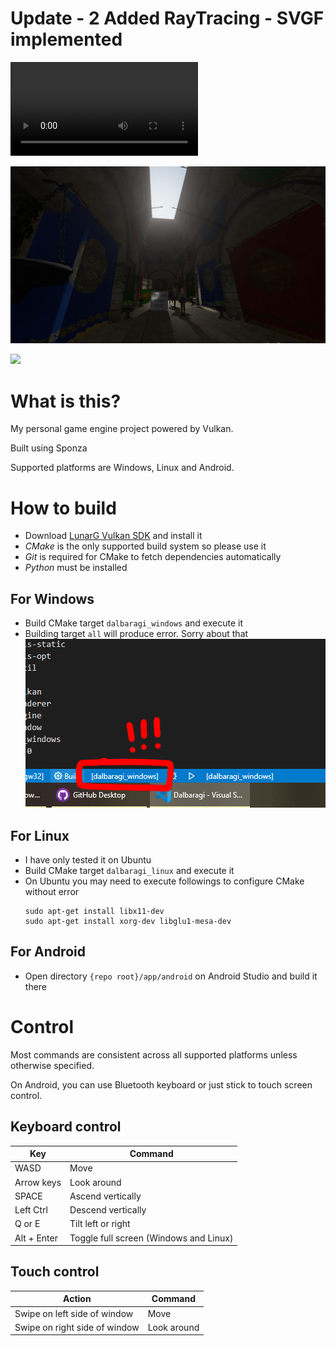 # Update - 2 Added RayTracing - SVGF implemented

![MainVideo](./screenshot/SVGF.mp4)



![Main Image](/screenshot/main_screenshot.jpg)

![](https://thumbs.gfycat.com/DescriptiveFatGalapagoshawk-size_restricted.gif)

# What is this?

My personal game engine project powered by Vulkan.

Built using Sponza

Supported platforms are Windows, Linux and Android.

# How to build

* Download [LunarG Vulkan SDK](https://www.lunarg.com/vulkan-sdk/) and install it
* *CMake* is the only supported build system so please use it
* *Git* is required for CMake to fetch dependencies automatically
* *Python* must be installed

## For Windows

* Build CMake target `dalbaragi_windows` and execute it
* Building target `all` will produce error. Sorry about that
  ![Main Image](/screenshot/vscode_config.png)

## For Linux

* I have only tested it on Ubuntu
* Build CMake target `dalbaragi_linux` and execute it
* On Ubuntu you may need to execute followings to configure CMake without error
    ```
    sudo apt-get install libx11-dev
    sudo apt-get install xorg-dev libglu1-mesa-dev
    ```

## For Android

* Open directory `{repo root}/app/android` on Android Studio and build it there

# Control

Most commands are consistent across all supported platforms unless otherwise specified.

On Android, you can use Bluetooth keyboard or just stick to touch screen control.

## Keyboard control

| Key | Command
|-|-
| WASD | Move
| Arrow keys | Look around
| SPACE | Ascend vertically
| Left Ctrl | Descend vertically
| Q or E | Tilt left or right
| Alt + Enter | Toggle full screen (Windows and Linux)

## Touch control

| Action | Command
|-|-
| Swipe on left side of window | Move
| Swipe on right side of window | Look around
